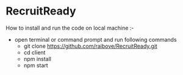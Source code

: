 # RecruitReady
How to install and run the code on local machine :-
* open terminal or command prompt and run following commands
  * git clone https://github.com/raibove/RecruitReady.git
  * cd client
  * npm install
  * npm start 
